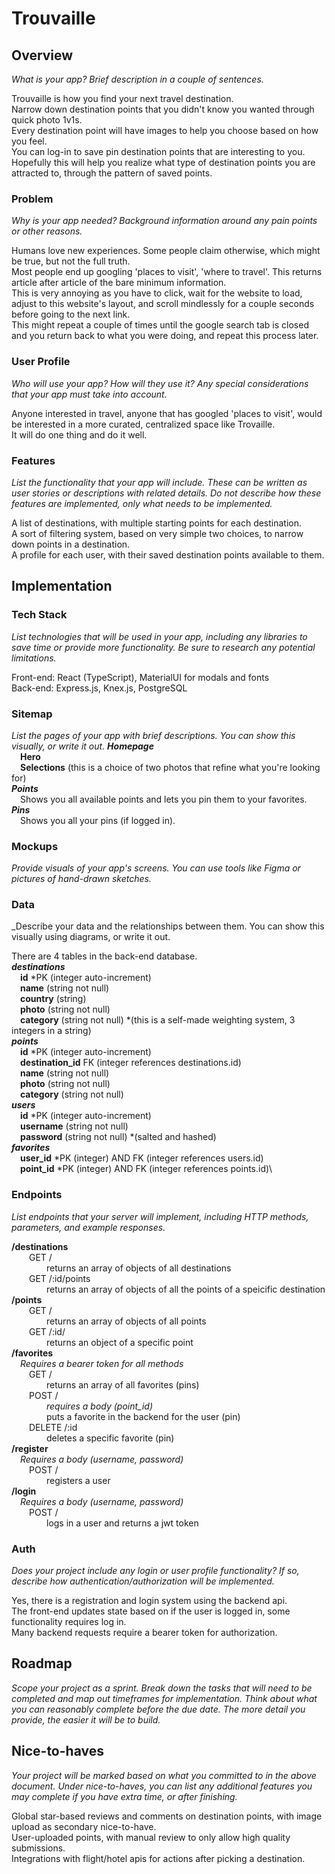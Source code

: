
# Trouvaille

## Overview

_What is your app? Brief description in a couple of sentences._

Trouvaille is how you find your next travel destination.\
Narrow down destination points that you didn't know you wanted through quick photo 1v1s.\
Every destination point will have images to help you choose based on how you feel.\
You can log-in to save pin destination points that are interesting to you.\
Hopefully this will help you realize what type of destination points you are attracted to, through the pattern of saved points.

### Problem

_Why is your app needed? Background information around any pain points or other reasons._

Humans love new experiences. Some people claim otherwise, which might be true, but not the full truth.\
Most people end up googling 'places to visit', 'where to travel'. This returns article after article of the bare minimum information.\
This is very annoying as you have to click, wait for the website to load, adjust to this website's layout, and scroll mindlessly for a couple seconds before going to the next link.\
This might repeat a couple of times until the google search tab is closed and you return back to what you were doing, and repeat this process later.

### User Profile

_Who will use your app? How will they use it? Any special considerations that your app must take into account._

Anyone interested in travel, anyone that has googled 'places to visit', would be interested in a more curated, centralized space like Trovaille.\
It will do one thing and do it well.

### Features

_List the functionality that your app will include. These can be written as user stories or descriptions with related details. Do not describe _how_ these features are implemented, only _what_ needs to be implemented._

A list of destinations, with multiple starting points for each destination.\
A sort of filtering system, based on very simple two choices, to narrow down points in a destination.\
A profile for each user, with their saved destination points available to them.

## Implementation

### Tech Stack

_List technologies that will be used in your app, including any libraries to save time or provide more functionality. Be sure to research any potential limitations._

Front-end: React (TypeScript), MaterialUI for modals and fonts\
Back-end: Express.js, Knex.js, PostgreSQL


### Sitemap

_List the pages of your app with brief descriptions. You can show this visually, or write it out._
***Homepage***\
&emsp;**Hero**\
&emsp;**Selections** (this is a choice of two photos that refine what you're looking for)\
***Points***\
&emsp;Shows you all available points and lets you pin them to your favorites.\
***Pins***\
&emsp;Shows you all your pins (if logged in).

### Mockups

_Provide visuals of your app's screens. You can use tools like Figma or pictures of hand-drawn sketches._

### Data

_Describe your data and the relationships between them. You can show this visually using diagrams, or write it out.

There are 4 tables in the back-end database.\
***destinations***\
&emsp;**id** *PK  (integer auto-increment)\
&emsp;**name** (string not null)\
&emsp;**country** (string)\
&emsp;**photo** (string not null)\
&emsp;**category** (string not null) *(this is a self-made weighting system, 3 integers in a string)\
***points***\
&emsp;**id** *PK  (integer auto-increment)\
&emsp;**destination_id** FK  (integer references destinations.id)\
&emsp;**name** (string not null)\
&emsp;**photo** (string not null)\
&emsp;**category** (string not null)\
***users***\
&emsp;**id** *PK  (integer auto-increment)\
&emsp;**username** (string not null)\
&emsp;**password** (string not null) *(salted and hashed)\
***favorites***\
&emsp;**user_id** *PK  (integer) AND FK (integer references users.id)\
&emsp;**point_id** *PK  (integer) AND FK (integer references points.id)\

### Endpoints
_List endpoints that your server will implement, including HTTP methods, parameters, and example responses._

**/destinations**\
&emsp;&emsp;GET /\
&emsp;&emsp;&emsp;&emsp;returns an array of objects of all destinations\
&emsp;&emsp;GET /:id/points\
&emsp;&emsp;&emsp;&emsp;returns an array of objects of all the points of a speicific destination\
**/points**\
&emsp;&emsp;GET /\
&emsp;&emsp;&emsp;&emsp;returns an array of objects of all points\
&emsp;&emsp;GET /:id/\
&emsp;&emsp;&emsp;&emsp;returns an object of a specific point\
**/favorites**\
&emsp;*Requires a bearer token for all methods*\
&emsp;&emsp;GET /\
&emsp;&emsp;&emsp;&emsp;returns an array of all favorites (pins)\
&emsp;&emsp;POST /\
&emsp;&emsp;&emsp;&emsp;*requires a body (point_id)*\
&emsp;&emsp;&emsp;&emsp;puts a favorite in the backend for the user (pin)\
&emsp;&emsp;DELETE /:id\
&emsp;&emsp;&emsp;&emsp;deletes a specific favorite (pin)\
**/register**\
&emsp;*Requires a body (username, password)*\
&emsp;&emsp;POST /\
&emsp;&emsp;&emsp;&emsp;registers a user\
**/login**\
&emsp;*Requires a body (username, password)*\
&emsp;&emsp;POST /\
&emsp;&emsp;&emsp;&emsp;logs in a user and returns a jwt token


### Auth

_Does your project include any login or user profile functionality? If so, describe how authentication/authorization will be implemented._

Yes, there is a registration and login system using the backend api.\
The front-end updates state based on if the user is logged in, some functionality requires log in.\
Many backend requests require a bearer token for authorization.


## Roadmap

_Scope your project as a sprint. Break down the tasks that will need to be completed and map out timeframes for implementation. Think about what you can reasonably complete before the due date. The more detail you provide, the easier it will be to build._

## Nice-to-haves

_Your project will be marked based on what you committed to in the above document. Under nice-to-haves, you can list any additional features you may complete if you have extra time, or after finishing._

Global star-based reviews and comments on destination points, with image upload as secondary nice-to-have.\
User-uploaded points, with manual review to only allow high quality submissions.\
Integrations with flight/hotel apis for actions after picking a destination.
